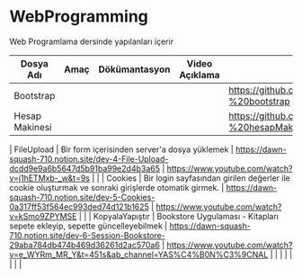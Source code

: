 # WebProgramming
Web Programlama dersinde yapılanları içerir

| Dosya Adı | Amaç  | Dökümantasyon  | Video Açıklama  |   |
|---|---|---|---|---|
| Bootstrap  |   |    |   | https://github.com/Pilestin/Web_Programlama_BIL336/tree/main/odev1%20-%20bootstrap  |
| Hesap Makinesi  |   |  |   | https://github.com/Pilestin/Web_Programlama_BIL336/tree/main/odev2%20-%20hesapMakinesi  |

| FileUpload  | Bir form içerisinden server'a dosya yüklemek  | https://dawn-squash-710.notion.site/dev-4-File-Upload-dcdd9e9a6b5647d5b91ba99e2d4b3a65  | https://www.youtube.com/watch?v=j1hETMxb-_w&t=9s  |   |
| Cookies  | Bir login sayfasından girilen değerler ile cookie oluşturmak ve sonraki girişlerde otomatik girmek.  | https://dawn-squash-710.notion.site/dev-5-Cookies-0a317ff53f564ec993ded74d121b1625  | https://www.youtube.com/watch?v=kSmo9ZPYMSE  |   |
| KopyalaYapıştır  | Bookstore Uygulaması - Kitapları sepete ekleyip, sepette güncelleyebilmek | https://dawn-squash-710.notion.site/dev-6-Session-Bookstore-29aba784db474b469d36261d2ac570a6  | https://www.youtube.com/watch?v=e_WYRm_MR_Y&t=451s&ab_channel=YAS%C4%B0N%C3%9CNAL  |   |
|   |   |   |   |   |
